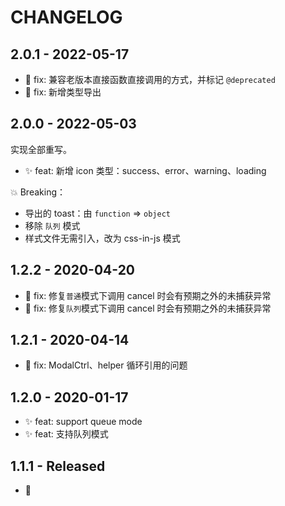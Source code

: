 # CHANGELOG

## 2.0.1 - 2022-05-17

- 🐛 fix: 兼容老版本直接函数直接调用的方式，并标记 `@deprecated`
- 🐛 fix: 新增类型导出

## 2.0.0 - 2022-05-03

实现全部重写。

- ✨ feat: 新增 icon 类型：success、error、warning、loading

💥 Breaking：

- 导出的 toast：由 `function` => `object`
- 移除 `队列` 模式
- 样式文件无需引入，改为 css-in-js 模式

## 1.2.2 - 2020-04-20

- 🐛 fix: 修复`普通`模式下调用 cancel 时会有预期之外的未捕获异常
- 🐛 fix: 修复`队列`模式下调用 cancel 时会有预期之外的未捕获异常

## 1.2.1 - 2020-04-14

- 🐛 fix: ModalCtrl、helper 循环引用的问题

## 1.2.0 - 2020-01-17

- ✨ feat: support queue mode
- ✨ feat: 支持队列模式

## 1.1.1 - Released

- 🎉
